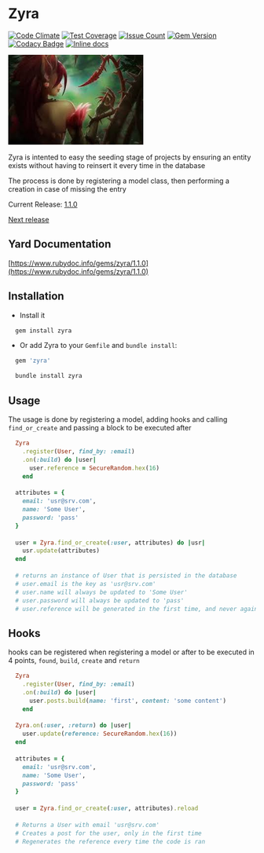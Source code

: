 Zyra
====
[![Code Climate](https://codeclimate.com/github/darthjee/zyra/badges/gpa.svg)](https://codeclimate.com/github/darthjee/zyra)
[![Test Coverage](https://codeclimate.com/github/darthjee/zyra/badges/coverage.svg)](https://codeclimate.com/github/darthjee/zyra/coverage)
[![Issue Count](https://codeclimate.com/github/darthjee/zyra/badges/issue_count.svg)](https://codeclimate.com/github/darthjee/zyra)
[![Gem Version](https://badge.fury.io/rb/zyra.svg)](https://badge.fury.io/rb/zyra)
[![Codacy Badge](https://app.codacy.com/project/badge/Grade/fe2da1c4711d4774bd7c46acd578da05)](https://www.codacy.com/gh/darthjee/zyra/dashboard?utm_source=github.com&amp;utm_medium=referral&amp;utm_content=darthjee/zyra&amp;utm_campaign=Badge_Grade)
[![Inline docs](http://inch-ci.org/github/darthjee/zyra.svg?branch=master)](http://inch-ci.org/github/darthjee/zyra)

![zyra](https://raw.githubusercontent.com/darthjee/zyra/master/zyra.jpg)

Zyra is intented to easy the seeding stage of projects by ensuring an
entity exists without having to reinsert it every time in the database

The process is done by registering a model class, then performing
a creation in case of missing the entry

Current Release: [1.1.0](https://github.com/darthjee/zyra/tree/1.1.0)

[Next release](https://github.com/darthjee/zyra/compare/1.1.0...master)

Yard Documentation
-------------------
[https://www.rubydoc.info/gems/zyra/1.1.0](https://www.rubydoc.info/gems/zyra/1.1.0)

Installation
---------------

- Install it

```ruby
  gem install zyra
```

- Or add Zyra to your `Gemfile` and `bundle install`:

```ruby
  gem 'zyra'
```

```bash
  bundle install zyra
```

Usage
-----

The usage is done by registering a model, adding hooks
and calling `find_or_create` and passing a block to be executed
after

```ruby
  Zyra
    .register(User, find_by: :email)
    .on(:build) do |user|
      user.reference = SecureRandom.hex(16)
    end

  attributes = {
    email: 'usr@srv.com',
    name: 'Some User',
    password: 'pass'
  }

  user = Zyra.find_or_create(:user, attributes) do |usr|
    usr.update(attributes)
  end

  # returns an instance of User that is persisted in the database
  # user.email is the key as 'usr@srv.com'
  # user.name will always be updated to 'Some User'
  # user.password will always be updated to 'pass'
  # user.reference will be generated in the first time, and never again regenerated
```

## Hooks

hooks can be registered when registering a model or after to be executed in 4
points, `found`, `build`, `create` and `return`

```ruby
  Zyra
    .register(User, find_by: :email)
    .on(:build) do |user|
      user.posts.build(name: 'first', content: 'some content')
    end

  Zyra.on(:user, :return) do |user|
    user.update(reference: SecureRandom.hex(16))
  end

  attributes = {
    email: 'usr@srv.com',
    name: 'Some User',
    password: 'pass'
  }

  user = Zyra.find_or_create(:user, attributes).reload

  # Returns a User with email 'usr@srv.com'
  # Creates a post for the user, only in the first time
  # Regenerates the reference every time the code is ran
```
